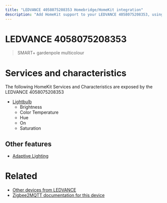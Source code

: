 ```yaml
---
title: "LEDVANCE 4058075208353 Homebridge/HomeKit integration"
description: "Add HomeKit support to your LEDVANCE 4058075208353, using Homebridge, Zigbee2MQTT and homebridge-z2m."
---
```

<!---
This file has been GENERATED using src/docgen/docgen.ts
DO NOT EDIT THIS FILE MANUALLY!
-->
# LEDVANCE 4058075208353
> SMART+ gardenpole multicolour


# Services and characteristics
The following HomeKit Services and Characteristics are exposed by
the LEDVANCE 4058075208353

* [Lightbulb](../../light.md)
  * Brightness
  * Color Temperature
  * Hue
  * On
  * Saturation


## Other features
* [Adaptive Lighting](../../light.md)


# Related
* [Other devices from LEDVANCE](../index.md#ledvance)
* [Zigbee2MQTT documentation for this device](https://www.zigbee2mqtt.io/devices/4058075208353.html)